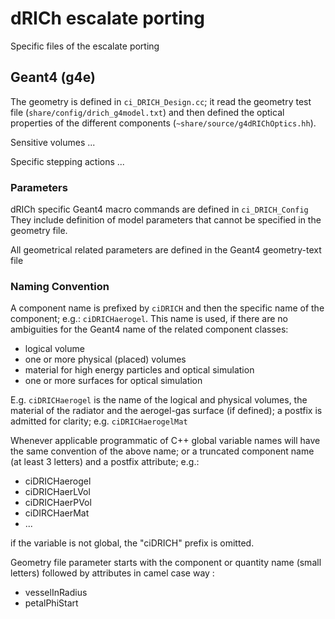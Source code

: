 # dRICh escalate porting

Specific files of the escalate porting

## Geant4 (g4e)

The geometry is defined in `ci_DRICH_Design.cc`; it read the geometry test file (`share/config/drich_g4model.txt`) and then defined the optical properties of the different components (`~share/source/g4dRIChOptics.hh`).

Sensitive volumes ... 

Specific stepping actions ...

### Parameters

dRICh specific Geant4 macro commands are defined in `ci_DRICH_Config`
They include definition of model parameters that cannot be specified in the geometry file.

All geometrical related parameters are defined in the Geant4 geometry-text file

### Naming Convention

A component name is prefixed by `ciDRICH` and then the specific name of the component; e.g.: `ciDRICHaerogel`.
This name is used, if there are no ambiguities for the Geant4 name of the related component classes:
* logical volume
* one or more physical (placed) volumes
* material for high energy particles and optical simulation
* one or more surfaces for optical simulation

E.g. `ciDRICHaerogel` is the name of the logical and physical volumes, the material of the radiator and the aerogel-gas surface (if defined); a postfix is admitted for clarity; e.g. `ciDRICHaerogelMat`

Whenever applicable programmatic of C++ global variable names will have the same convention of the above name; or a truncated component name (at least 3 letters) and a postfix attribute; e.g.:

* ciDRICHaerogel
* ciDRICHaerLVol
* ciDRICHaerPVol
* ciDIRCHaerMat
* ...

if the variable is not global, the "ciDRICH" prefix is omitted.

Geometry file parameter starts with the component or quantity name (small letters) followed by attributes in camel case way :

* vesselInRadius
* petalPhiStart
